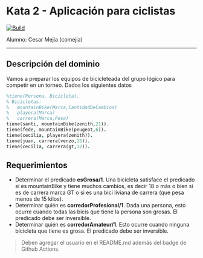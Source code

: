 # Kata 2 - Aplicación para ciclistas

[![Build](https://github.com/pdep-mn-utn/kata-2-logico-bicilogic-comejia/actions/workflows/workflow.yml/badge.svg)](https://github.com/pdep-mn-utn/kata-2-logico-bicilogic-comejia/actions/workflows/workflow.yml)

Alumno: Cesar Mejia (comejia)

----
## Descripción del dominio
Vamos a preparar los equipos de bicicleteada del grupo lógico para competir en un torneo. Dados los siguientes datos 

```prolog
%tiene(Persona, Bicicleta).
% Bicicletas:
%   mountainBike(Marca,CantidadDeCambios)
%   playera(Marca)
%   carrera(Marca,Peso)
tiene(santi, mountainBike(zenith,21)).
tiene(fede, mountainBike(peugeot,6)).
tiene(cecilia, playera(zenith)).
tiene(juan, carrera(venzo,15)).
tiene(cecilia, carrera(gt,12)).
```

## Requerimientos
- Determinar el predicado **esGrosa/1**. Una bicicleta satisface el predicado si es mountainBike y tiene muchos cambios, es decir 18 o más o bien si es de carrera marca GT o si es una bici liviana de carrera (que pesa menos de 15 kilos).
- Determinar quién es **corredorProfesional/1**. Dada una persona, esto ocurre cuando todas las bicis que tiene la persona son grosas. El predicado debe ser inversible.
- Determinar quién es **corredorAmateur/1**. Esto ocurre cuando ninguna bicicleta que tiene es grosa. El predicado debe ser inversible.

> Deben agregar el usuario en el README.md además del badge de Github Actions.